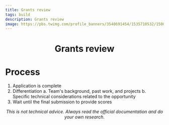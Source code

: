 ```yaml
---
title: Grants review
tags: build
description: Grants review
image: https://pbs.twimg.com/profile_banners/3540691454/1535710532/1500x500
---
```


<h1 style="text-align: center;">Grants review</h1>

# Process

1. Application is complete
2. Differentiation
    a. Team's background, past work, and projects
    b. Specific technical considerations related to the opportunity
3. Wait until the final submission to provide scores

<p style="text-align: center; font-style: italic">This is not technical advice. Always read the official documentation and do your own research.</p>